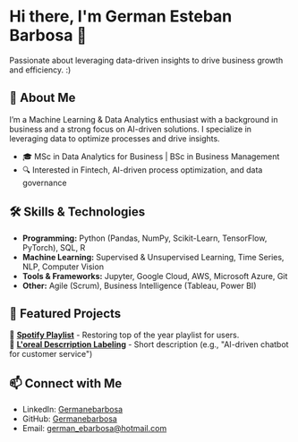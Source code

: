 # Hi there, I'm German Esteban Barbosa 👋

Passionate about leveraging data-driven insights to drive business growth and efficiency. :)

## 🚀 About Me
I’m a Machine Learning & Data Analytics enthusiast with a background in business and a strong focus on AI-driven solutions. I specialize in leveraging data to optimize processes and drive insights.

- 🎓 MSc in Data Analytics for Business | BSc in Business Management  
- 🔍 Interested in Fintech, AI-driven process optimization, and data governance  

## 🛠️ Skills & Technologies
- **Programming:** Python (Pandas, NumPy, Scikit-Learn, TensorFlow, PyTorch), SQL, R  
- **Machine Learning:** Supervised & Unsupervised Learning, Time Series, NLP, Computer Vision  
- **Tools & Frameworks:** Jupyter, Google Cloud, AWS, Microsoft Azure, Git  
- **Other:** Agile (Scrum), Business Intelligence (Tableau, Power BI)  

## 📂 Featured Projects
🔹 **[Spotify Playlist](https://github.com/germanebarbosa/Spotify_playlist_builder.git)** - Restoring top of the year playlist for users.  
🔹 **[L'oreal Descrription Labeling](https://github.com/yourusername/project-repo)** - Short description (e.g., "AI-driven chatbot for customer service")  

## 📫 Connect with Me
- LinkedIn: [Germanebarbosa](https://linkedin.com/in/germanebarbosar)  
- GitHub: [Germanebarbosa](https://github.com/germanebarbosa)  
- Email: [german_ebarbosa@hotmail.com](mailto:germanesteban.barbosarodriguez@kedgebs.com)  


<!--

![Profile Banner](https://your-image-link.com)
- 📖 Currently working on [Project or Research Topic]  

____
**germanebarbosa/germanebarbosa** is a ✨ _special_ ✨ repository because its `README.md` (this file) appears on your GitHub profile.

Here are some ideas to get you started:

- 🔭 I’m currently working on ...
- 🌱 I’m currently learning ...
- 👯 I’m looking to collaborate on ...
- 🤔 I’m looking for help with ...
- 💬 Ask me about ...
- 📫 How to reach me: ...
- 😄 Pronouns: ...
- ⚡ Fun fact: ...
-->

